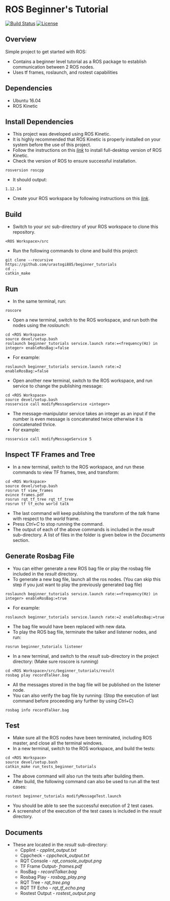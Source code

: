 
# ROS Beginner's Tutorial
[![Build Status](https://travis-ci.org/urastogi885/beginner_tutorials.svg?branch=master)](https://travis-ci.org/urastogi885/beginner_tutorials)
[![License](https://img.shields.io/badge/License-BSD%203--Clause-blue.svg)](https://opensource.org/licenses/BSD-3-Clause)

## Overview

Simple project to get started with ROS:
- Contains a beginner level tutorial as a ROS package to establish communication between 2 ROS nodes.
- Uses tf frames, roslaunch, and rostest capabilities

## Dependencies

- Ubuntu 16.04
- ROS Kinetic

## Install Dependencies

- This project was developed using ROS Kinetic.
- It is highly recommended that ROS Kinetic is properly installed on your system before the use of this project.
- Follow the instructions on this [*link*](http://wiki.ros.org/kinetic/Installation/Ubuntu) to install full-desktop 
 version of ROS Kinetic.
- Check the version of ROS to ensure successful installation.
```shell script
rosversion roscpp
```
- It should output:
```shell script
1.12.14
```
- Create your ROS workspace by following instructions on this [*link*](http://wiki.ros.org/catkin/Tutorials/create_a_workspace).

## Build

- Switch to your *src* sub-directory of your ROS workspace to clone this repository.
```shell script
<ROS Workspace>/src
```
- Run the following commands to clone and build this project:
```shell script
git clone --recursive https://github.com/urastogi885/beginner_tutorials
cd ..
catkin_make
```

## Run

- In the same terminal, run:
```shell script
roscore
```
- Open a new terminal, switch to the ROS workspace, and run both the nodes using the *roslaunch*:
```shell script
cd <ROS Workspace>
source devel/setup.bash
roslaunch beginner_tutorials service.launch rate:=<frequency(Hz) in integer> enableRosBag:=false
```
- For example:
```shell script
roslaunch beginner_tutorials service.launch rate:=2 enableRosBag:=false
```
- Open another new terminal, switch to the ROS workspace, and run service to change the publishing message:
```shell script
cd <ROS Workspace>
source devel/setup.bash
rosservice call modifyMessageService <integer>
```
- The message-manipulator service takes an integer as an input if the number is even message is concatenated twice
otherwise it is concatenated thrice.
- For example:
```shell script
rosservice call modifyMessageService 5
```

## Inspect TF Frames and Tree

- In a new terminal, switch to the ROS workspace, and run these commands to view TF frames, tree, and transform:
```shell script
cd <ROS Workspace>
source devel/setup.bash
rosrun tf view_frames
evince frames.pdf
rosrun rqt_tf_tree rqt_tf_tree
rosrun tf tf_echo world talk
```
- The last command will keep publishing the transform of the *talk* frame with respect to the *world* frame.
- Press *Ctrl+C* to stop running the command.
- The output of each of the above commands is included in the *result* sub-directory. A list of files in the folder
is given below in the *Documents* section.

## Generate Rosbag File

- You can either generate a new ROS bag file or play the rosbag file included in the *result* directory.
- To generate a new bag file, launch all the ros nodes. (You can skip this step if you just want to play the previously
generated bag file)
```shell script
roslaunch beginner_tutorials service.launch rate:=<frequency(Hz) in integer> enableRosBag:=true
```
- For example:
```shell script
roslaunch beginner_tutorials service.launch rate:=2 enableRosBag:=true
```
- The bag file would have been replaced with new data.
- To play the ROS bag file, terminate the talker and listener nodes, and run:
```shell script
rosrun beginner_tutorials listener
```
- In a new terminal, and switch to the *result* sub-directory in the project directory: (Make sure roscore is running)
```shell script
cd <ROS Workspace>/src/beginner_tutorials/result
rosbag play recordTalker.bag
```
- All the messages stored in the bag file will be published on the listener node.
- You can also verify the bag file by running: (Stop the execution of last command before proceeding any further by
using *Ctrl+C*)
```shell script
rosbag info recordTalker.bag
```

## Test

- Make sure all the ROS nodes have been terminated, including ROS master, and close all the terminal windows.
- In a new terminal, switch to the ROS workspace, and build the tests:
```shell script
cd <ROS Workspace>
source devel/setup.bash
catkin_make run_tests_beginner_tutorials
```
- The above command will also run the tests after building them.
- After build, the following command can also be used to run all the test cases:
```shell script
rostest beginner_tutorials modifyMessageTest.launch
```
- You should be able to see the successful execution of 2 test cases.
- A screenshot of the execution of the test cases is included in the *result* directory.

## Documents

- These are located in the *result* sub-directory:
    - Cpplint - *cpplint_output.txt*
    - Cppcheck - *cppcheck_output.txt*
    - RQT Console - *rqt_console_output.png*
    - TF Frame Output- *frames.pdf*
    - RosBag - *recordTalker.bag*
    - Rosbag Play - *rosbag_play.png*
    - RQT Tree - *rqt_tree.png*
    - RQT TF Echo  - *rqt_tf_echo.png*
    - Rostest Output - *rostest_output.png*
